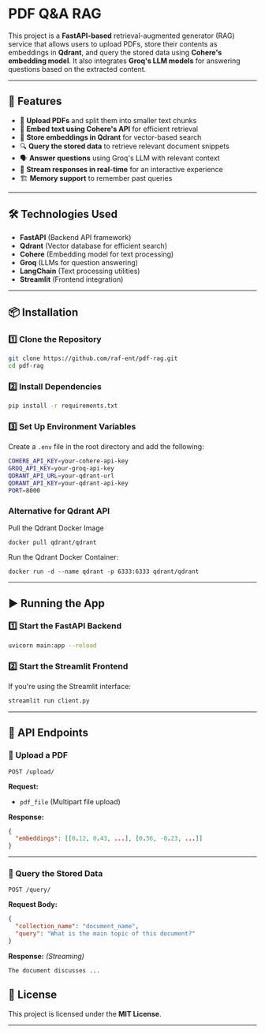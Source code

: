 # **PDF Q&A RAG**

This project is a **FastAPI-based** retrieval-augmented generator (RAG) service that allows users to upload PDFs, store their contents as embeddings in **Qdrant**, and query the stored data using **Cohere's embedding model**. It also integrates **Groq's LLM models** for answering questions based on the extracted content.

---

## **🚀 Features**
- 📄 **Upload PDFs** and split them into smaller text chunks  
- 🧠 **Embed text using Cohere's API** for efficient retrieval  
- 📌 **Store embeddings in Qdrant** for vector-based search  
- 🔍 **Query the stored data** to retrieve relevant document snippets  
- 🗣 **Answer questions** using Groq's LLM with relevant context  
- 🔄 **Stream responses in real-time** for an interactive experience  
- 🏗 **Memory support** to remember past queries  

---

## **🛠 Technologies Used**
- **FastAPI** (Backend API framework)
- **Qdrant** (Vector database for efficient search)
- **Cohere** (Embedding model for text processing)
- **Groq** (LLMs for question answering)
- **LangChain** (Text processing utilities)
- **Streamlit** (Frontend integration)

---

## **📦 Installation**
### **1️⃣ Clone the Repository**
```sh
git clone https://github.com/raf-ent/pdf-rag.git
cd pdf-rag
```

### **2️⃣ Install Dependencies**
```sh
pip install -r requirements.txt
```

### **3️⃣ Set Up Environment Variables**
Create a `.env` file in the root directory and add the following:
```sh
COHERE_API_KEY=your-cohere-api-key
GROQ_API_KEY=your-groq-api-key
QDRANT_API_URL=your-qdrant-url
QDRANT_API_KEY=your-qdrant-api-key
PORT=8000
```

### **Alternative for Qdrant API**
Pull the Qdrant Docker Image
   ```
   docker pull qdrant/qdrant
   ```
   
Run the Qdrant Docker Container:
   ```
   docker run -d --name qdrant -p 6333:6333 qdrant/qdrant
   ```

---

## **▶ Running the App**
### **1️⃣ Start the FastAPI Backend**
```sh
uvicorn main:app --reload
```

### **2️⃣ Start the Streamlit Frontend**
If you're using the Streamlit interface:
```sh
streamlit run client.py
```

---

## **📌 API Endpoints**
### **🔹 Upload a PDF**
```http
POST /upload/
```
**Request:**  
- `pdf_file` (Multipart file upload)  

**Response:**  
```json
{
  "embeddings": [[0.12, 0.43, ...], [0.56, -0.23, ...]]
}
```

---

### **🔹 Query the Stored Data**
```http
POST /query/
```
**Request Body:**  
```json
{
  "collection_name": "document_name",
  "query": "What is the main topic of this document?"
}
```

**Response:** *(Streaming)*
```
The document discusses ...
```


## **📜 License**
This project is licensed under the **MIT License**.

---